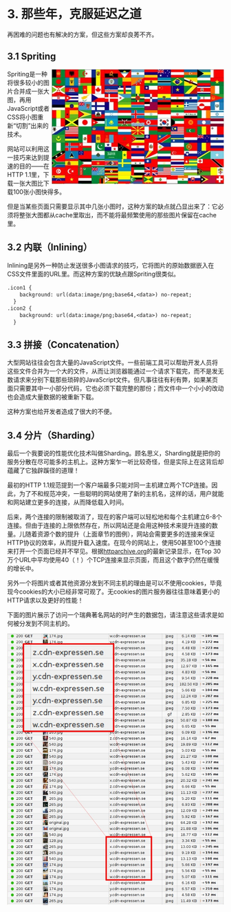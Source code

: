 # 3. 那些年，克服延迟之道

再困难的问题也有解决的方案，但这些方案却良莠不齐。

## 3.1 Spriting
<!-- Spriting有任何中文翻译么？雪碧图？精灵图？ -->
<img style="float: right;" src="https://raw.githubusercontent.com/bagder/http2-explained/master/images/spriting.jpg" />

Spriting是一种将很多较小的图片合并成一张大图，再用JavaScript或者CSS将小图重新“切割”出来的技术。

网站可以利用这一技巧来达到提速的目的——在HTTP 1.1里，下载一张大图比下载100张小图快得多。

但是当某些页面只需要显示其中几张小图时，这种方案的缺点就凸显出来了：它必须将整张大图都从cache里取出，而不能将最频繁使用的那些图片保留在cache里。

## 3.2 内联（Inlining）

Inlining是另外一种防止发送很多小图请求的技巧，它将图片的原始数据嵌入在CSS文件里面的URL里。而这种方案的优缺点跟Spriting很类似。

    .icon1 {
        background: url(data:image/png;base64,<data>) no-repeat;
	  }
    .icon2 {
        background: url(data:image/png;base64,<data>) no-repeat;
	  }

## 3.3 拼接（Concatenation）

大型网站往往会包含大量的JavaScript文件。一些前端工具可以帮助开发人员将这些文件合并为一个大的文件，从而让浏览器能通过一个请求下载完，而不是发无数请求来分别下载那些琐碎的JavaScript文件。但凡事往往有利有弊，如果某页面只需要其中一小部分代码，它也必须下载完整的那份；而文件中一个小小的改动也会造成大量数据的被重新下载。<!--原译中，重载一词在这里有歧义吧，在CS技术文档里对应的应该是overload-->

这种方案也给开发者造成了很大的不便。

## 3.4 分片（Sharding）

最后一个我要说的性能优化技术叫做Sharding。顾名思义，Sharding就是把你的服务分散在尽可能多的主机上。这种方案乍一听比较奇怪，但是实际上在这背后却蕴藏了它独辟蹊径的道理！

最初的HTTP 1.1规范提到一个客户端最多只能对同一主机建立两个TCP连接。因此，为了不和规范冲突，一些聪明的网站使用了新的主机名，这样的话，用户就能和网站建立更多的连接，从而降低载入时间。

后来，两个连接的限制被取消了，现在的客户端可以轻松地和每个主机建立6-8个连接。但由于连接的上限依然存在，所以网站还是会用这种技术来提升连接的数量。儿随着资源个数的提升（上面章节的图例），网站会需要更多的连接来保证HTTP协议的效率，从而提升载入速度。在现今的网站上，使用50甚至100个连接来打开一个页面已经并不罕见。根据[httparchive.org](http://httparchive.org)的最新记录显示，在Top 30万个URL中平均使用40（！）个TCP连接来显示页面，而且这个数字仍然在缓慢的增长中。

另外一个将图片或者其他资源分发到不同主机的理由是可以不使用cookies，毕竟现今cookies的大小已经非常可观了。无cookies的图片服务器往往意味着更小的HTTP请求以及更好的性能！

下面的图片展示了访问一个瑞典著名网站的时产生的数据包，请注意这些请求是如何被分发到不同主机的。

![image sharding at expressen.se](https://raw.githubusercontent.com/bagder/http2-explained/master/images/expressen-sharding.jpg)

<!-- Review备注：这一章翻译已经没有明显问题。 -->
